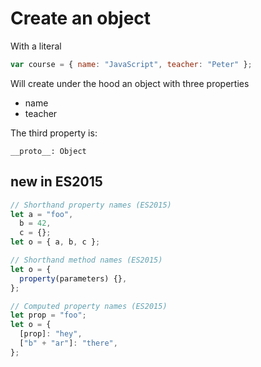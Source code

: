 # Create an object

With a literal

```javascript
var course = { name: "JavaScript", teacher: "Peter" };
```

Will create under the hood an object with three properties

- name
- teacher

The third property is:

`__proto__: Object`

## new in ES2015

```javascript
// Shorthand property names (ES2015)
let a = "foo",
  b = 42,
  c = {};
let o = { a, b, c };

// Shorthand method names (ES2015)
let o = {
  property(parameters) {},
};

// Computed property names (ES2015)
let prop = "foo";
let o = {
  [prop]: "hey",
  ["b" + "ar"]: "there",
};
```
